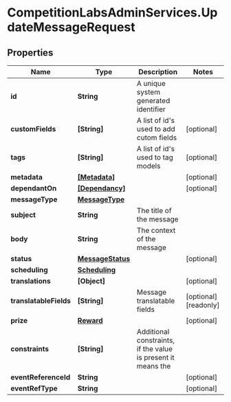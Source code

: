 # CompetitionLabsAdminServices.UpdateMessageRequest

## Properties

Name | Type | Description | Notes
------------ | ------------- | ------------- | -------------
**id** | **String** | A unique system generated identifier | 
**customFields** | **[String]** | A list of id&#39;s used to add cutom fields | [optional] 
**tags** | **[String]** | A list of id&#39;s used to tag models | [optional] 
**metadata** | [**[Metadata]**](Metadata.md) |  | [optional] 
**dependantOn** | [**[Dependancy]**](Dependancy.md) |  | [optional] 
**messageType** | [**MessageType**](MessageType.md) |  | 
**subject** | **String** | The title of the message | 
**body** | **String** | The context of the message | 
**status** | [**MessageStatus**](MessageStatus.md) |  | [optional] 
**scheduling** | [**Scheduling**](Scheduling.md) |  | 
**translations** | **[Object]** |  | [optional] 
**translatableFields** | **[String]** | Message translatable fields | [optional] [readonly] 
**prize** | [**Reward**](Reward.md) |  | [optional] 
**constraints** | **[String]** | Additional constraints, if the value is present it means the | 
**eventReferenceId** | **String** |  | [optional] 
**eventRefType** | **String** |  | [optional] 


